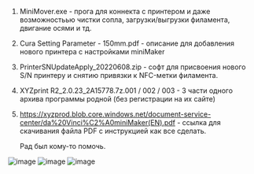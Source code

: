 1. MiniMover.exe - прога для коннекта с принтером и даже возможностьью чистки сопла, загрузки/выгрузки филамента, двигание осями и тд.
2. Cura Setting Parameter - 150mm.pdf - описание для добавления нового принтера с настройками miniMaker
3. PrinterSNUpdateApply_20220608.zip - софт для присвоения нового S/N принтеру и снятию привязки к NFC-метки филамента.
4. XYZprint R2_2.0.23_2A15778.7z.001 / 002 / 003 - 3 части одного архива программы родной (без регистрации на их сайте)
5. https://xyzprod.blob.core.windows.net/document-service-center/da%20Vinci%C2%A0miniMaker(EN).pdf - ссылка для скачивания файла PDF с инструкцией как все сделать.

   Рад был кому-то помочь.

![image](https://github.com/user-attachments/assets/5c063299-e98a-4c6f-8445-3fba0503768a)
![image](https://github.com/user-attachments/assets/e85e92b7-c0cd-4154-97ca-742960781a11)
![image](https://github.com/user-attachments/assets/1f8d34fc-5ade-4447-b5e6-428fd61e6104)


